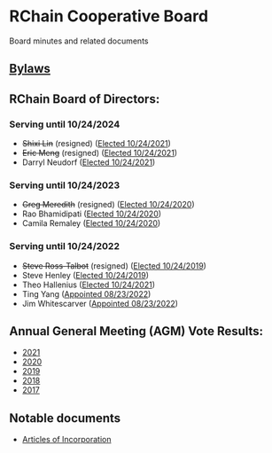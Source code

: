 # RChain Cooperative Board
Board minutes and related documents

## [Bylaws](Bylaws.md)

## RChain Board of Directors:

### Serving until 10/24/2024
- ~~Shixi Lin~~ (resigned) ([Elected 10/24/2021](https://github.com/rchain/legaldocs/tree/master/2021%20Annual%20Meeting))
- ~~Eric Meng~~ (resigned) ([Elected 10/24/2021](https://github.com/rchain/legaldocs/tree/master/2021%20Annual%20Meeting))
- Darryl Neudorf ([Elected 10/24/2021](https://github.com/rchain/legaldocs/tree/master/2021%20Annual%20Meeting))

### Serving until 10/24/2023
- ~~Greg Meredith~~ (resigned) ([Elected 10/24/2020](https://github.com/rchain/legaldocs/tree/master/2020%20Annual%20Meeting))
- Rao Bhamidipati ([Elected 10/24/2020](https://github.com/rchain/legaldocs/tree/master/2020%20Annual%20Meeting))
- Camila Remaley ([Elected 10/24/2020](https://github.com/rchain/legaldocs/tree/master/2020%20Annual%20Meeting))

### Serving until 10/24/2022
 - ~~Steve Ross-Talbot~~ (resigned) ([Elected 10/24/2019](https://github.com/rchain/legaldocs/tree/master/2019%20Annual%20Meeting))
 - Steve Henley ([Elected 10/24/2019](https://github.com/rchain/legaldocs/tree/master/2019%20Annual%20Meeting))
 - Theo Hallenius ([Elected 10/24/2021](https://github.com/rchain/legaldocs/tree/master/2021%20Annual%20Meeting))
 - Ting Yang ([Appointed 08/23/2022](https://github.com/rchain/board/tree/master/2022/08-23))
 - Jim Whitescarver ([Appointed 08/23/2022](https://github.com/rchain/board/tree/master/2022/08-23))

## Annual General Meeting (AGM) Vote Results:
- [2021](https://github.com/rchain/legaldocs/tree/master/2021%20Annual%20Meeting)
- [2020](https://github.com/rchain/legaldocs/tree/master/2020%20Annual%20Meeting)
- [2019](https://github.com/rchain/legaldocs/tree/master/2019%20Annual%20Meeting)
- [2018](2018/11-06/2018%20Election%20Results.pdf)
- [2017](2017/11-14/Meeting%20Minutes.pdf)

## Notable documents
 - [Articles of Incorporation](2017/01-10/RChain%20Cooperative%20-%20Articles%20of%20Incorporation%20with%20RA.pdf)
